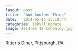 ```yaml
---
layout: post
title:  "And Another Thing"
date:   2014-05-15 15:18:44
categories: jekyll update
image: 2014-05-12-schenley.jpg
---
```



Ritter's Diner, Pittsburgh, PA
